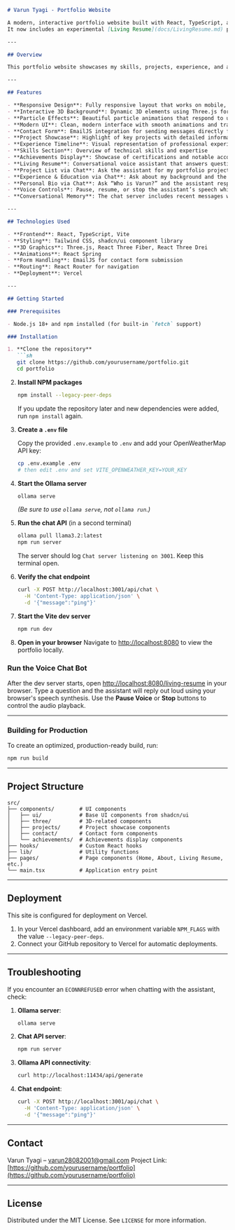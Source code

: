 ````markdown
# Varun Tyagi - Portfolio Website

A modern, interactive portfolio website built with React, TypeScript, and Three.js.
It now includes an experimental [Living Resume](docs/LivingResume.md) page powered by a conversational voice assistant.

---

## Overview

This portfolio website showcases my skills, projects, experience, and achievements in an engaging and interactive way. The site features a modern design with 3D elements, particle effects, and smooth animations.

---

## Features

- **Responsive Design**: Fully responsive layout that works on mobile, tablet, and desktop devices  
- **Interactive 3D Background**: Dynamic 3D elements using Three.js for larger screens  
- **Particle Effects**: Beautiful particle animations that respond to user interaction  
- **Modern UI**: Clean, modern interface with smooth animations and transitions  
- **Contact Form**: EmailJS integration for sending messages directly from the website  
- **Project Showcase**: Highlight of key projects with detailed information  
- **Experience Timeline**: Visual representation of professional experience  
- **Skills Section**: Overview of technical skills and expertise  
- **Achievements Display**: Showcase of certifications and notable accomplishments  
- **Living Resume**: Conversational voice assistant that answers questions about my experience
- **Project List via Chat**: Ask the assistant for my portfolio projects and it will list them
- **Experience & Education via Chat**: Ask about my background and the assistant shares a quick summary
- **Personal Bio via Chat**: Ask “Who is Varun?” and the assistant responds with a short introduction
- **Voice Controls**: Pause, resume, or stop the assistant’s speech while chatting
- **Conversational Memory**: The chat server includes recent messages when querying the model so the assistant remembers context

---

## Technologies Used

- **Frontend**: React, TypeScript, Vite  
- **Styling**: Tailwind CSS, shadcn/ui component library  
- **3D Graphics**: Three.js, React Three Fiber, React Three Drei  
- **Animations**: React Spring  
- **Form Handling**: EmailJS for contact form submission  
- **Routing**: React Router for navigation  
- **Deployment**: Vercel  

---

## Getting Started

### Prerequisites

- Node.js 18+ and npm installed (for built-in `fetch` support)

### Installation

1. **Clone the repository**  
   ```sh
   git clone https://github.com/yourusername/portfolio.git
   cd portfolio
````

2. **Install NPM packages**

   ```sh
   npm install --legacy-peer-deps
   ```

   If you update the repository later and new dependencies were added, run `npm install` again.

3. **Create a `.env` file**

   Copy the provided `.env.example` to `.env` and add your OpenWeatherMap API key:

   ```sh
   cp .env.example .env
   # then edit .env and set VITE_OPENWEATHER_KEY=YOUR_KEY
   ```
4. **Start the Ollama server**

   ```sh
   ollama serve
   ```

   *(Be sure to use `ollama serve`, not `ollama run`.)*

4. **Run the chat API** (in a second terminal)

   ```sh
   ollama pull llama3.2:latest
   npm run server
   ```

   The server should log `Chat server listening on 3001`. Keep this terminal open.

5. **Verify the chat endpoint**

   ```sh
   curl -X POST http://localhost:3001/api/chat \
     -H 'Content-Type: application/json' \
     -d '{"message":"ping"}'
   ```

6. **Start the Vite dev server**

   ```sh
   npm run dev
   ```

7. **Open in your browser**
   Navigate to [http://localhost:8080](http://localhost:8080) to view the portfolio locally.

### Run the Voice Chat Bot

After the dev server starts, open [http://localhost:8080/living-resume](http://localhost:8080/living-resume) in your browser. Type a question and the assistant will reply out loud using your browser's speech synthesis. Use the **Pause Voice** or **Stop** buttons to control the audio playback.

---

### Building for Production

To create an optimized, production-ready build, run:

```sh
npm run build
```

---

## Project Structure

```
src/
├── components/        # UI components
│   ├── ui/            # Base UI components from shadcn/ui
│   ├── three/         # 3D-related components
│   ├── projects/      # Project showcase components
│   ├── contact/       # Contact form components
│   └── achievements/  # Achievements display components
├── hooks/             # Custom React hooks
├── lib/               # Utility functions
├── pages/             # Page components (Home, About, Living Resume, etc.)
└── main.tsx           # Application entry point
```

---

## Deployment

This site is configured for deployment on Vercel.

1. In your Vercel dashboard, add an environment variable `NPM_FLAGS` with the value `--legacy-peer-deps`.
2. Connect your GitHub repository to Vercel for automatic deployments.

---

## Troubleshooting

If you encounter an `ECONNREFUSED` error when chatting with the assistant, check:

1. **Ollama server**:

   ```sh
   ollama serve
   ```

2. **Chat API server**:

   ```sh
   npm run server
   ```

3. **Ollama API connectivity**:

   ```sh
   curl http://localhost:11434/api/generate
   ```

4. **Chat endpoint**:

   ```sh
   curl -X POST http://localhost:3001/api/chat \
     -H 'Content-Type: application/json' \
     -d '{"message":"ping"}'
   ```

---

## Contact

Varun Tyagi – [varun28082001@gmail.com](mailto:varun28082001@gmail.com)
Project Link: [https://github.com/yourusername/portfolio](https://github.com/yourusername/portfolio)

---

## License

Distributed under the MIT License. See `LICENSE` for more information.

